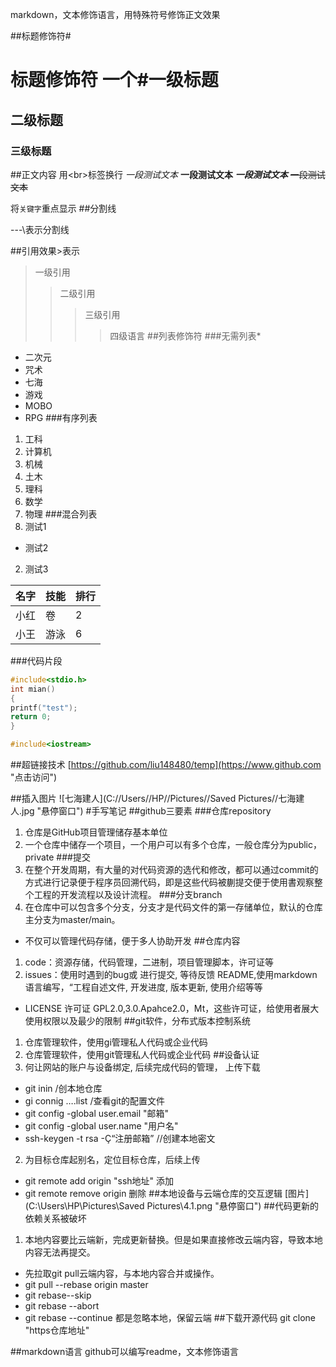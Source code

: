 markdown，文本修饰语言，用特殊符号修饰正文效果

##标题修饰符\#
# 标题修饰符 一个#一级标题
## 二级标题
### 三级标题

##正文内容
用\<br\>标签换行
*一段测试文本*
**一段测试文本**
***一段测试文本***
~~一段测试文本~~

将`关键字`重点显示
##分割线

-\-\-\表示分割线

##引用效果\>表示
>一级引用
>>二级引用
>>>三级引用
>>>>四级语言
##列表修饰符
###无需列表\*
* 二次元
 * 咒术
  * 七海
* 游戏
 * MOBO
  * RPG
###有序列表
1. 工科
 1. 计算机
 2. 机械
 3. 土木
2. 理科
 1. 数学
 2. 物理
###混合列表
1. 测试1
 * 测试2
 2. 测试3


名字|技能|排行
 --|:--|:--|
 小红|卷|2
 小王|游泳|6

###代码片段

```c
#include<stdio.h>
int mian()
{
printf("test");
return 0;
}
```
```cpp
#include<iostream>
```

##超链接技术
[https://github.com/liu148480/temp](https://www.github.com "点击访问")

##插入图片
![七海建人](C://Users//HP//Pictures//Saved Pictures//七海建人.jpg "悬停窗口")
#手写笔记
##github三要素
###仓库repository
1. 仓库是GitHub项目管理储存基本单位
2. 一个仓库中储存一个项目，一个用户可以有多个仓库，一般仓库分为public，private
###提交
1. 在整个开发周期，有大量的对代码资源的选代和修改，都可以通过commit的方式进行记录便于程序员回溯代码，即是这些代码被蒯提交便于使用書观察整个工程的开发流程以及设计流程。
###分支branch
1. 在仓库中可以包含多个分支，分支才是代码文件的第一存储单位，默认的仓库主分支为master/main。
 * 不仅可以管理代码存储，便于多人协助开发
##仓库内容
1. code：资源存储，代码管理，二进制，项目管理脚本，许可证等
2. issues：使用时遇到的bug或 进行提交, 等待反馈
README,使用markdown语言编写，“工程自述文件, 开发进度, 版本更新, 使用介绍等等
  * LICENSE 许可证
GPL2.0,3.0.Apahce2.0，Mt，这些许可证，给使用者展大使用权限以及最少的限制
##git软件，分布式版本控制系统
1. 仓库管理软件，使用gi管理私人代码或企业代码
2. 仓库管理软件，使用git管理私人代码或企业代码
##设备认证
1. 何让网站的账户与设备绑定, 后续完成代码的管理， 上传下载
 * git inin /创本地仓库
 * gi connig ….list /查看git的配置文件
 * git config -global user.email "邮箱"
 * git config -global user.name "用户名"
 * ssh-keygen -t rsa -Ç“注册邮箱” //创建本地密文
2. 为目标仓库起别名，定位目标仓库，后续上传
 * git remote add origin "ssh地址" 添加
 * git remote remove origin  删除
##本地设备与云端仓库的交互逻辑
[图片](C:\Users\HP\Pictures\Saved Pictures\4.1.png "悬停窗口")
##代码更新的依赖关系被破坏
1. 本地内容要比云端新，完成更新替换。但是如果直接修改云端内容，导致本地内容无法再提交。
 * 先拉取git pull云端内容，与本地内容合并或操作。
 * git pull --rebase origin master
 * git rebase--skip
 * git rebase --abort
 * git rebase --continue 都是忽略本地，保留云端
##下载开源代码
git clone "https仓库地址"

##markdown语言
github可以编写readme，文本修饰语言
